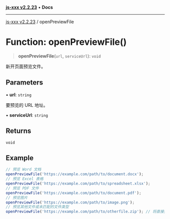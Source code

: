 [**js-xxx v2.2.23**](../README.md) • **Docs**

***

[js-xxx v2.2.23](../README.md) / openPreviewFile

# Function: openPreviewFile()

> **openPreviewFile**(`url`, `serviceUrl`): `void`

新开页面预览文件。

## Parameters

• **url**: `string`

要预览的 URL 地址。

• **serviceUrl**: `string`

## Returns

`void`

## Example

```ts
// 预览 Word 文档
openPreviewFile('https://example.com/path/to/document.docx');
// 预览 Excel 表格
openPreviewFile('https://example.com/path/to/spreadsheet.xlsx');
// 预览 PDF 文件
openPreviewFile('https://example.com/path/to/document.pdf');
// 预览图片
openPreviewFile('https://example.com/path/to/image.png');
// 预览其他文件或未匹配的文件类型
openPreviewFile('https://example.com/path/to/otherfile.zip'); // 将直接打开链接
```
